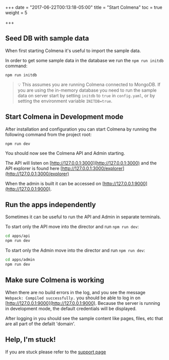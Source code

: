 +++
date = "2017-06-22T00:13:18-05:00"
title = "Start Colmena"
toc = true
weight = 5

+++
## Seed DB with sample data

When first starting Colmena it's useful to import the sample data.

In order to get some sample data in the database we run the `npm run initdb` command:

```
npm run initdb
```

> 💡 This assumes you are running Colmena connected to MongoDB. If you are using the in-memory database you need to run
the sample data on server start by setting `initdb` to `true` in `config.yaml`, or by setting the environment variable
`INITDB=true`.




## Start Colmena in Development mode

After installation and configuration you can start Colmena by running the following command from the project root: 

```
npm run dev
```

You should now see the Colmena API and Admin starting. 

The API will listen on [http://127.0.0.1:3000](http://127.0.0.1:3000) and the API explorer is found here [http://127.0.0.1:3000/explorer](http://127.0.0.1:3000/explorer)

When the admin is built it can be accessed on [http://127.0.0.1:9000](http://127.0.0.1:9000).



## Run the apps independently

Sometimes it can be useful to run the API and Admin in separate terminals. 

To start only the API move into the director and run `npm run dev`:

```bash
cd apps/api
npm run dev
```

To start only the Admin move into the director and run `npm run dev`:

```bash
cd apps/admin
npm run dev
```

## Make sure Colmena is working 

When there are no build errors in the log, and you see the message `Webpack: Compiled successfully.` you should be able to log in on [http://127.0.0.1:9000](http://127.0.0.1:9000). Because the server is running in development mode, the default credentials will be displayed. 

After logging in you should see the sample content like pages, files, etc that are all part of the defailt 'domain'.
 

## Help, I'm stuck!

If you are stuck please refer to the [support page](../../introduction/support/)